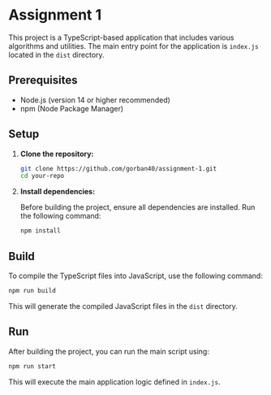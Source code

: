 # Assignment 1

This project is a TypeScript-based application that includes various algorithms and utilities. The main entry point for the application is `index.js` located in the `dist` directory.

## Prerequisites

-   Node.js (version 14 or higher recommended)
-   npm (Node Package Manager)

## Setup

1. **Clone the repository:**

    ```bash
    git clone https://github.com/gorban40/assignment-1.git
    cd your-repo
    ```

2. **Install dependencies:**

    Before building the project, ensure all dependencies are installed. Run the following command:

    ```bash
    npm install
    ```

## Build

To compile the TypeScript files into JavaScript, use the following command:

```bash
npm run build
```

This will generate the compiled JavaScript files in the `dist` directory.

## Run

After building the project, you can run the main script using:

```bash
npm run start
```

This will execute the main application logic defined in `index.js`.
